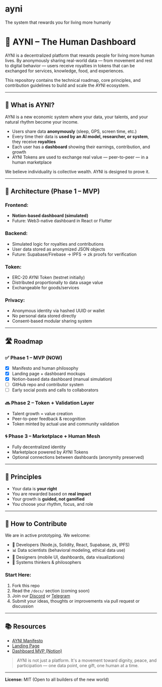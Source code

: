 # ayni
The system that rewards you for living more humanly

# 🧿 AYNI – The Human Dashboard

AYNI is a decentralized platform that rewards people for living more human lives. By anonymously sharing real-world data — from movement and rest to digital behavior — users receive royalties in tokens that can be exchanged for services, knowledge, food, and experiences.

This repository contains the technical roadmap, core principles, and contribution guidelines to build and scale the AYNI ecosystem.

---

## 📌 What is AYNI?

AYNI is a new economic system where your data, your talents, and your natural rhythm become your income.

- Users share data **anonymously** (sleep, GPS, screen time, etc.)
- Every time their data is **used by an AI model, researcher, or system**, they receive **royalties**
- Each user has a **dashboard** showing their earnings, contribution, and growth
- AYNI Tokens are used to exchange real value — peer-to-peer — in a human marketplace

We believe individuality is collective wealth. AYNI is designed to prove it.

---

## 🔧 Architecture (Phase 1 – MVP)

### Frontend:
- **Notion-based dashboard (simulated)**
- Future: Web3-native dashboard in React or Flutter

### Backend:
- Simulated logic for royalties and contributions
- User data stored as anonymized JSON objects
- Future: Supabase/Firebase → IPFS → zk proofs for verification

### Token:
- ERC-20 AYNI Token (testnet initially)
- Distributed proportionally to data usage value
- Exchangeable for goods/services

### Privacy:
- Anonymous identity via hashed UUID or wallet
- No personal data stored directly
- Consent-based modular sharing system

---

## 🛣 Roadmap

### ✅ Phase 1 – MVP (NOW)
- [x] Manifesto and human philosophy
- [x] Landing page + dashboard mockups
- [x] Notion-based data dashboard (manual simulation)
- [ ] GitHub repo and contributor system
- [ ] Early social posts and calls to collaborators

### 🔜 Phase 2 – Token + Validation Layer
- Talent growth = value creation
- Peer-to-peer feedback & recognition
- Token minted by actual use and community validation

### 🌀 Phase 3 – Marketplace + Human Mesh
- Fully decentralized identity
- Marketplace powered by AYNI Tokens
- Optional connections between dashboards (anonymity preserved)

---

## 🧠 Principles

- Your data is **your right**
- You are rewarded based on **real impact**
- Your growth is **guided, not gamified**
- You choose your rhythm, focus, and role

---

## 🤝 How to Contribute

We are in active prototyping. We welcome:

- 🧠 Developers (Node.js, Solidity, React, Supabase, zk, IPFS)
- 📊 Data scientists (behavioral modeling, ethical data use)
- 🎨 Designers (mobile UI, dashboards, data visualizations)
- 🌿 Systems thinkers & philosophers

### Start Here:
1. Fork this repo
2. Read the `/docs/` section (coming soon)
3. Join our [Discord]() or [Telegram]()
4. Submit your ideas, thoughts or improvements via pull request or discussion

---

## 📚 Resources

- [AYNI Manifesto](https://www.notion.so/AYNI-1e5c785da912806ca269e7d60c2435bf)
- [Landing Page](https://www.notion.so/AYNI-Data-214c785da91280c69abdc930e9baf3e9)
- [Dashboard MVP (Notion)](https://www.notion.so/AYNI-Dashboard-MVP)

> AYNI is not just a platform. It's a movement toward dignity, peace, and participation — one data point, one gift, one human at a time.

---

**License:** MIT (Open to all builders of the new world)

